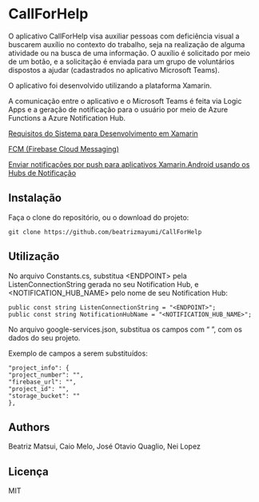 # CallForHelp

O aplicativo CallForHelp visa auxiliar pessoas com deficiência visual a buscarem auxílio no contexto do trabalho, seja na realização de alguma atividade ou na busca de uma informação. O auxílio é solicitado por meio de um botão, e a solicitação é enviada para um grupo de voluntários dispostos a ajudar (cadastrados no aplicativo Microsoft Teams).

O aplicativo foi desenvolvido utilizando a plataforma Xamarin.

A comunicação entre o aplicativo e o Microsoft Teams é feita via Logic Apps e a geração de notificação para o usuário por meio de Azure Functions a Azure Notification Hub. 

[Requisitos do Sistema para Desenvolvimento em Xamarin](https://docs.microsoft.com/pt-br/xamarin/cross-platform/get-started/requirements)

[FCM (Firebase Cloud Messaging)](https://docs.microsoft.com/pt-br/xamarin/android/data-cloud/google-messaging/firebase-cloud-messaging)

[Enviar notificações por push para aplicativos Xamarin.Android usando os Hubs de Notificação](https://docs.microsoft.com/pt-br/azure/notification-hubs/xamarin-notification-hubs-push-notifications-android-gcm#create-a-firebase-project-and-enable-firebase-cloud-messaging)

## Instalação

Faça o clone do repositório, ou o download do projeto:
```
git clone https://github.com/beatrizmayumi/CallForHelp
```

## Utilização
No arquivo Constants.cs, substitua \<ENDPOINT> pela ListenConnectionString gerada no seu Notification Hub, e \<NOTIFICATION_HUB_NAME> pelo nome de seu Notification Hub:

```
public const string ListenConnectionString = "<ENDPOINT>";
public const string NotificationHubName = "<NOTIFICATION_HUB_NAME>";
```

No arquivo google-services.json, substitua os campos com “ ”, com os dados do seu projeto.

Exemplo de campos a serem substituídos:

```
"project_info": {
"project_number": "",
"firebase_url": "",
"project_id": "",
"storage_bucket": ""
},
```

## Authors
Beatriz Matsui, Caio Melo, José Otavio Quaglio, Nei Lopez

## Licença

MIT
  
